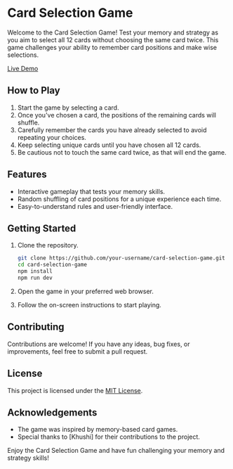 # Card Selection Game

Welcome to the Card Selection Game! Test your memory and strategy as you aim to select all 12 cards without choosing the same card twice. This game challenges your ability to remember card positions and make wise selections.

[Live Demo](memory-card-harshvsri.netlify.app)

## How to Play

1. Start the game by selecting a card.
2. Once you've chosen a card, the positions of the remaining cards will shuffle.
3. Carefully remember the cards you have already selected to avoid repeating your choices.
4. Keep selecting unique cards until you have chosen all 12 cards.
5. Be cautious not to touch the same card twice, as that will end the game.

## Features

- Interactive gameplay that tests your memory skills.
- Random shuffling of card positions for a unique experience each time.
- Easy-to-understand rules and user-friendly interface.

## Getting Started

1. Clone the repository.

   ```bash
   git clone https://github.com/your-username/card-selection-game.git
   cd card-selection-game
   npm install
   npm run dev
   ```

2. Open the game in your preferred web browser.
3. Follow the on-screen instructions to start playing.

## Contributing

Contributions are welcome! If you have any ideas, bug fixes, or improvements, feel free to submit a pull request.

## License

This project is licensed under the [MIT License](LICENSE).

## Acknowledgements

- The game was inspired by memory-based card games.
- Special thanks to [Khushi] for their contributions to the project.

Enjoy the Card Selection Game and have fun challenging your memory and strategy skills!
